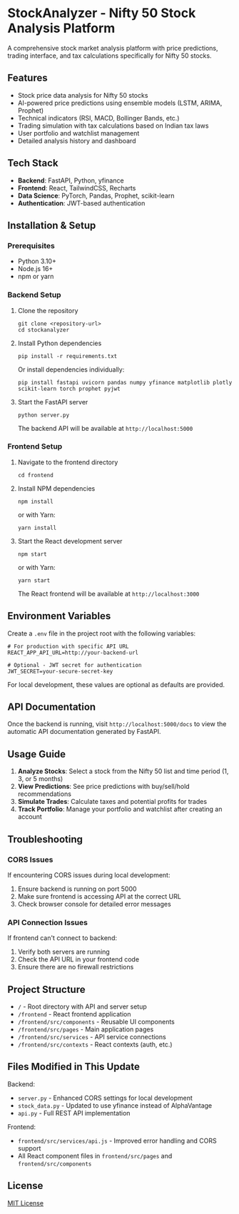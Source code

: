 # StockAnalyzer - Nifty 50 Stock Analysis Platform

A comprehensive stock market analysis platform with price predictions, trading interface, and tax calculations specifically for Nifty 50 stocks.

## Features

- Stock price data analysis for Nifty 50 stocks
- AI-powered price predictions using ensemble models (LSTM, ARIMA, Prophet)
- Technical indicators (RSI, MACD, Bollinger Bands, etc.)
- Trading simulation with tax calculations based on Indian tax laws
- User portfolio and watchlist management
- Detailed analysis history and dashboard

## Tech Stack

- **Backend**: FastAPI, Python, yfinance
- **Frontend**: React, TailwindCSS, Recharts
- **Data Science**: PyTorch, Pandas, Prophet, scikit-learn
- **Authentication**: JWT-based authentication

## Installation & Setup

### Prerequisites

- Python 3.10+ 
- Node.js 16+
- npm or yarn

### Backend Setup

1. Clone the repository
   ```
   git clone <repository-url>
   cd stockanalyzer
   ```

2. Install Python dependencies
   ```
   pip install -r requirements.txt
   ```
   
   Or install dependencies individually:
   ```
   pip install fastapi uvicorn pandas numpy yfinance matplotlib plotly scikit-learn torch prophet pyjwt
   ```

3. Start the FastAPI server
   ```
   python server.py
   ```
   
   The backend API will be available at `http://localhost:5000`

### Frontend Setup

1. Navigate to the frontend directory
   ```
   cd frontend
   ```

2. Install NPM dependencies
   ```
   npm install
   ```
   
   or with Yarn:
   ```
   yarn install
   ```

3. Start the React development server
   ```
   npm start
   ```
   
   or with Yarn:
   ```
   yarn start
   ```
   
   The React frontend will be available at `http://localhost:3000`

## Environment Variables

Create a `.env` file in the project root with the following variables:

```
# For production with specific API URL
REACT_APP_API_URL=http://your-backend-url

# Optional - JWT secret for authentication
JWT_SECRET=your-secure-secret-key
```

For local development, these values are optional as defaults are provided.

## API Documentation

Once the backend is running, visit `http://localhost:5000/docs` to view the automatic API documentation generated by FastAPI.

## Usage Guide

1. **Analyze Stocks**: Select a stock from the Nifty 50 list and time period (1, 3, or 5 months)
2. **View Predictions**: See price predictions with buy/sell/hold recommendations
3. **Simulate Trades**: Calculate taxes and potential profits for trades
4. **Track Portfolio**: Manage your portfolio and watchlist after creating an account

## Troubleshooting

### CORS Issues
If encountering CORS issues during local development:

1. Ensure backend is running on port 5000
2. Make sure frontend is accessing API at the correct URL
3. Check browser console for detailed error messages

### API Connection Issues
If frontend can't connect to backend:

1. Verify both servers are running
2. Check the API URL in your frontend code
3. Ensure there are no firewall restrictions

## Project Structure

- `/` - Root directory with API and server setup
- `/frontend` - React frontend application
- `/frontend/src/components` - Reusable UI components
- `/frontend/src/pages` - Main application pages
- `/frontend/src/services` - API service connections
- `/frontend/src/contexts` - React contexts (auth, etc.)

## Files Modified in This Update

Backend:
- `server.py` - Enhanced CORS settings for local development
- `stock_data.py` - Updated to use yfinance instead of AlphaVantage
- `api.py` - Full REST API implementation

Frontend:
- `frontend/src/services/api.js` - Improved error handling and CORS support
- All React component files in `frontend/src/pages` and `frontend/src/components`

## License

[MIT License](LICENSE)